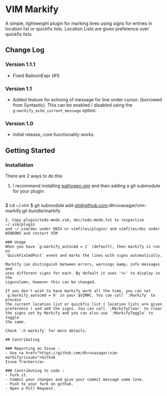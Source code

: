 # VIM Markify

A simple, lightweight plugin for marking lines using signs for entries in
location list or quickfix lists. Location Lists are given preference over
quickfix lists.

## Change Log

### Version 1.1.1
* Fixed BalloonExpr (#1)

### Version 1.1
* Added feature for echoing of message for line under cursor. (borrowed from
  Syntastic). This can be enabled / disabled using the
  `g:markify_echo_current_message` option.

### Version 1.0
* Initial release, core functionality works.

## Getting Started
### Installation

There are 2 ways to do this

1. I recommend installing <a
   href="https://github.com/tpope/vim-pathogen">pathogen.vim</a> and then
   adding a git submodule for your plugin:

   ```sh
$ cd ~/.vim
$ git submodule add git@github.com:dhruvasagar/vim-markify.git bundle/markify
   ```
2. Copy plugin/todo-mode.vim, doc/todo-mode.txt to respective ~/.vim/plugin
   and ~/.vim/doc under UNIX or vimfiles/plugin/ and vimfiles/doc under
   WINDOWS and restart VIM

### Usage
   When you have `g:markify_autocmd = 1` (default), then markify is run on
   `QuickFixCmdPost` event and marks the lines with signs automatically.

   Markify can distinguish between errors, warnings &amp; info messages and
   uses different signs for each. By default it uses '>>' to display in the
   signcolumn, however this can be changed.

   If you don't wish to have markify work all the time, you can set
   `g:markify_autocmd = 0` in your $VIMRC. You can call `:Markify` to process
   the current location list or quickfix list ( location lists are given
   preference ) and add the signs. You can call `:MarkifyClear` to clear
   the signs set by Markify and you can also use `:MarkifyToggle` to toggle
   the same.

   Check `:h markify` for more details.

## Contributing

### Reporting an Issue :
   - Use <a href="https://github.com/dhruvasagar/vim-markify/issues">Github
   Issue Tracker</a>

### Contributing to code :
   - Fork it.
   - Commit your changes and give your commit message some love.
   - Push to your fork on github.
   - Open a Pull Request.
